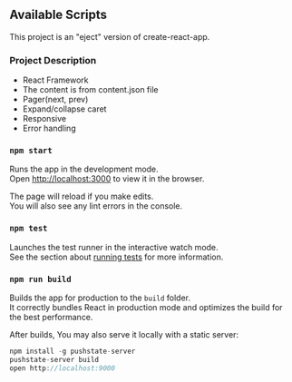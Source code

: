## Available Scripts

This project is an "eject" version of create-react-app.

### Project Description
- React Framework
- The content is from content.json file
- Pager(next, prev)
- Expand/collapse caret
- Responsive
- Error handling 

### `npm start`

Runs the app in the development mode.<br>
Open [http://localhost:3000](http://localhost:3000) to view it in the browser.

The page will reload if you make edits.<br>
You will also see any lint errors in the console.



### `npm test`

Launches the test runner in the interactive watch mode.<br>
See the section about [running tests](#running-tests) for more information.

### `npm run build`

Builds the app for production to the `build` folder.<br>
It correctly bundles React in production mode and optimizes the build for the best performance.

After builds, You may also serve it locally with a static server:
``` js
npm install -g pushstate-server
pushstate-server build
open http://localhost:9000
```

